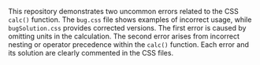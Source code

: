 This repository demonstrates two uncommon errors related to the CSS `calc()` function. The `bug.css` file shows examples of incorrect usage, while `bugSolution.css` provides corrected versions.  The first error is caused by omitting units in the calculation. The second error arises from incorrect nesting or operator precedence within the `calc()` function. Each error and its solution are clearly commented in the CSS files.